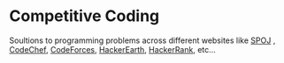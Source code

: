 # Competitive Coding

Soultions to programming problems across different websites like 
[SPOJ](http://www.spoj.com/) , [CodeChef](http://www.codechef.com/),  [CodeForces](www.codewars.com), [HackerEarth](https://www.hackerearth.com/), [HackerRank](https://www.hackerrank.com/), etc...
